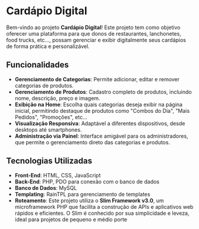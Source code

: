 # Cardápio Digital

Bem-vindo ao projeto **Cardápio Digital**! Este projeto tem como objetivo oferecer uma plataforma para que donos de restaurantes, lanchonetes, food trucks, etc...,  possam gerenciar e exibir digitalmente seus cardápios de forma prática e personalizável.

## Funcionalidades

- **Gerenciamento de Categorias**: Permite adicionar, editar e remover categorias de produtos.
- **Gerenciamento de Produtos**: Cadastro completo de produtos, incluindo nome, descrição, preço e imagem.
- **Exibição na Home**: Escolha quais categorias deseja exibir na página inicial, permitindo destaque de produtos como "Combos do Dia", "Mais Pedidos", "Promoções", etc...
- **Visualização Responsiva**: Adaptável a diferentes dispositivos, desde desktops até smartphones.
- **Administração via Painel**: Interface amigável para os administradores, que permite o gerenciamento direto das categorias e produtos.

## Tecnologias Utilizadas

- **Front-End**: HTML, CSS, JavaScript
- **Back-End**: PHP, PDO para conexão com o banco de dados
- **Banco de Dados**: MySQL
- **Templating**: RainTPL para gerenciamento de templates
- **Roteamento**: Este projeto utiliza o **Slim Framework v3.0**, um microframework PHP que facilita a construção de APIs e aplicativos web rápidos e eficientes. O Slim é conhecido por sua simplicidade e leveza, ideal para projetos de pequeno e médio porte
